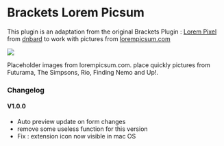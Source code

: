 Brackets Lorem Picsum
====================

This plugin is an adaptation from the original Brackets Plugin : [Lorem Pixel](https://github.com/dnbard/brackets-lorem-pixel) from [dnbard](https://github.com/dnbard) to work with pictures from [lorempicsum.com](http://lorempicsum.com/)


![ ](https://farm8.staticflickr.com/7561/16022084809_573cbdf256_o.jpg)

Placeholder images from lorempicsum.com. place quickly pictures from Futurama, The Simpsons, Rio, Finding Nemo and Up!.

### Changelog

#### V1.0.0
* Auto preview update on form changes
* remove some useless function for this version
* Fix : extension icon now visible in mac OS
